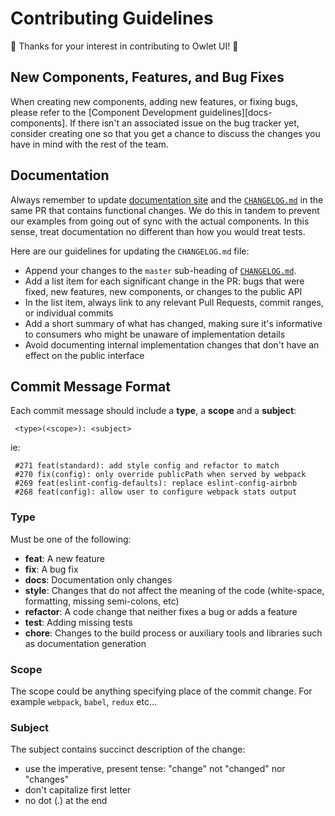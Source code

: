 # Contributing Guidelines

🙌 Thanks for your interest in contributing to Owlet UI! 🙌

## New Components, Features, and Bug Fixes

When creating new components, adding new features, or fixing bugs, please refer to the [Component Development guidelines][docs-components]. If there isn't an associated issue on the bug tracker yet, consider creating one so that you get a chance to discuss the changes you have in mind with the rest of the team.

## Documentation

Always remember to update [documentation site][docs] and the [`CHANGELOG.md`](CHANGELOG.md) in the same PR that contains functional changes. We do this in tandem to prevent our examples from going out of sync with the actual components. In this sense, treat documentation no different than how you would treat tests.

Here are our guidelines for updating the `CHANGELOG.md` file:

* Append your changes to the `master` sub-heading of [`CHANGELOG.md`](CHANGELOG.md).
* Add a list item for each significant change in the PR: bugs that were fixed, new features, new components, or changes to the public API
* In the list item, always link to any relevant Pull Requests, commit ranges, or individual commits
* Add a short summary of what has changed, making sure it's informative to consumers who might be unaware of implementation details
* Avoid documenting internal implementation changes that don't have an effect on the public interface

## Commit Message Format

Each commit message should include a **type**, a **scope** and a **subject**:

```
 <type>(<scope>): <subject>
```

ie:

```
 #271 feat(standard): add style config and refactor to match
 #270 fix(config): only override publicPath when served by webpack 
 #269 feat(eslint-config-defaults): replace eslint-config-airbnb 
 #268 feat(config): allow user to configure webpack stats output 
``` 

### Type

Must be one of the following:

* **feat**: A new feature
* **fix**: A bug fix
* **docs**: Documentation only changes
* **style**: Changes that do not affect the meaning of the code (white-space, formatting, missing
  semi-colons, etc)
* **refactor**: A code change that neither fixes a bug or adds a feature
* **test**: Adding missing tests
* **chore**: Changes to the build process or auxiliary tools and libraries such as documentation
  generation

### Scope

The scope could be anything specifying place of the commit change. For example `webpack`,
`babel`, `redux` etc...

### Subject

The subject contains succinct description of the change:

* use the imperative, present tense: "change" not "changed" nor "changes"
* don't capitalize first letter
* no dot (.) at the end

[docs]: https://vowlet.github.io/owlet-ui/
